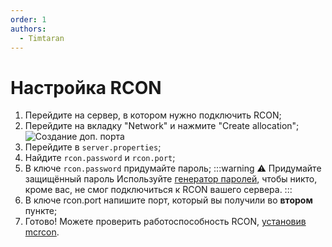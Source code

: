 ```yaml
---
order: 1
authors:
  - Timtaran
---
```


# Настройка RCON

1. Перейдите на сервер, в котором нужно подключить RCON;
2. Перейдите на вкладку "Network" и нажмите "Create allocation";
![Создание доп. порта](/minecraft/rcon/allocation-create.png)
3. Перейдите в `server.properties`;
4. Найдите `rcon.password` и `rcon.port`;
5. В ключе `rcon.password` придумайте пароль;
:::warning :warning: Придумайте защищённый пароль
Используйте [генератор паролей](https://passgen.co/), чтобы никто, кроме вас, не смог подключиться к RCON вашего сервера.
:::
6. В ключе rcon.port напишите порт, который вы получили во **втором** пункте;
7. Готово! Можете проверить работоспособность RCON, [установив mcrcon](pc).
